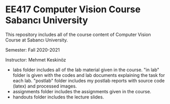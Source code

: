 # EE417 Computer Vision Course Sabancı University
This repository includes all of the course content of Computer Vision Course at Sabancı University.

Semester: Fall 2020-2021

Instructor: Mehmet Keskinöz
* labs folder includes all of the lab material given in the course. "in lab" folder is given with the codes and lab documents explaining the task for each lab. "postlab" folder includes my postlab reports with source code (latex) and processed images.
* assignments folder includes the assignments given in the course.
* handouts folder includes the lecture slides.
